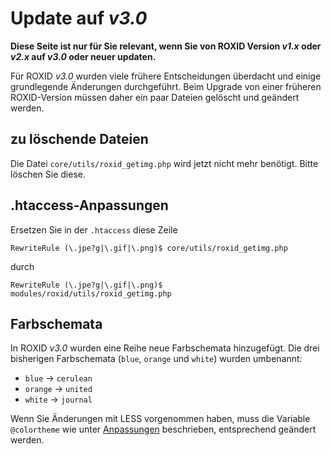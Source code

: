# Update auf *v3.0*

**Diese Seite ist nur für Sie relevant, wenn Sie von ROXID Version *v1.x* oder *v2.x* auf *v3.0* oder neuer updaten.**

Für ROXID *v3.0* wurden viele frühere Entscheidungen überdacht und einige grundlegende Änderungen durchgeführt. Beim Upgrade von einer früheren ROXID-Version müssen daher ein paar Dateien gelöscht und geändert werden.

## zu löschende Dateien
Die Datei `core/utils/roxid_getimg.php` wird jetzt nicht mehr benötigt. Bitte löschen Sie diese.

## .htaccess-Anpassungen
Ersetzen Sie in der `.htaccess` diese Zeile

```apacheconf
RewriteRule (\.jpe?g|\.gif|\.png)$ core/utils/roxid_getimg.php
```

durch

```apacheconf
RewriteRule (\.jpe?g|\.gif|\.png)$ modules/roxid/utils/roxid_getimg.php
```

## Farbschemata
In ROXID *v3.0* wurden eine Reihe neue Farbschemata hinzugefügt. Die drei bisherigen Farbschemata (`blue`, `orange` und `white`) wurden umbenannt:
* `blue` &rarr; `cerulean`
* `orange` &rarr; `united`
* `white` &rarr; `journal`

Wenn Sie Änderungen mit LESS vorgenommen haben, muss die Variable `@colortheme` wie unter [Anpassungen](../anpassungen/anpassungen.md) beschrieben, entsprechend geändert werden.
